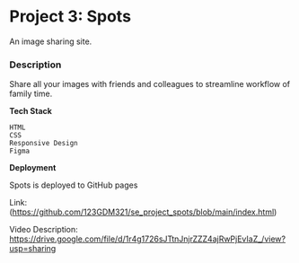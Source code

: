 # Project 3: Spots

An image sharing site.

### Description  

Share all your images with friends and colleagues to streamline workflow of family time.
  
**Tech Stack**
  
    HTML
    CSS
    Responsive Design
    Figma
  

**Deployment**

Spots is deployed to GitHub pages

Link:  (https://github.com/123GDM321/se_project_spots/blob/main/index.html)

Video Description: https://drive.google.com/file/d/1r4g1726sJTtnJnjrZZZ4ajRwPjEvIaZ_/view?usp=sharing

